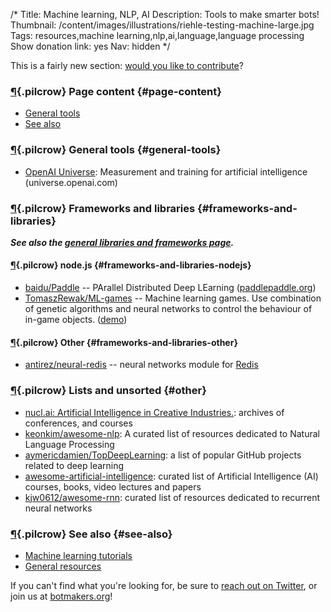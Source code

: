 /*
Title: Machine learning, NLP, AI
Description: Tools to make smarter bots!
Thumbnail: /content/images/illustrations/riehle-testing-machine-large.jpg
Tags: resources,machine learning,nlp,ai,language,language processing
Show donation link: yes
Nav: hidden
*/

<div class="note">
  <p>
    This is a fairly new section: <a href="https://github.com/botwiki/botwiki.org">would you like to contribute</a>?
  </p>
</div>


### [¶](#page-content){.pilcrow} Page content {#page-content}

- [General tools](#general-tools)
- [See also](#see-also)

### [¶](#general-tools){.pilcrow} General tools {#general-tools}

- [OpenAI Universe](https://universe.openai.com/): Measurement and training for artificial intelligence (universe.openai.com)

### [¶](#frameworks-and-libraries){.pilcrow} Frameworks and libraries {#frameworks-and-libraries}

***See also the [general libraries and frameworks page](/resources/libraries-frameworks/).***

#### [¶](#frameworks-and-libraries-nodejs){.pilcrow} node.js {#frameworks-and-libraries-nodejs}

- [baidu/Paddle](https://github.com/baidu/Paddle) -- PArallel Distributed Deep LEarning ([paddlepaddle.org](http://www.paddlepaddle.org/))
- [TomaszRewak/ML-games](https://github.com/TomaszRewak/ML-games) -- Machine learning games. Use combination of genetic algorithms and neural networks to control the behaviour of in-game objects. ([demo](http://ml-games.tomasz-rewak.com/))


#### [¶](#frameworks-and-libraries-other){.pilcrow} Other {#frameworks-and-libraries-other}

- [antirez/neural-redis](https://github.com/antirez/neural-redis) -- neural networks module for [Redis](http://redis.io/)


### [¶](#other){.pilcrow} Lists and unsorted {#other}

- [nucl.ai: Artificial Intelligence in Creative Industries.](https://nucl.ai/): archives of conferences, and courses
- [keonkim/awesome-nlp](https://github.com/keonkim/awesome-nlp): A curated list of resources dedicated to Natural Language Processing
- [aymericdamien/TopDeepLearning](https://github.com/aymericdamien/TopDeepLearning): a list of popular GitHub projects related to deep learning
- [awesome-artificial-intelligence](https://github.com/owainlewis/awesome-artificial-intelligence): curated list of Artificial Intelligence (AI) courses, books, video lectures and papers
- [kjw0612/awesome-rnn](https://github.com/kjw0612/awesome-rnn): curated list of resources dedicated to recurrent neural networks



### [¶](#see-also){.pilcrow} See also {#see-also}

- [Machine learning tutorials](/tutorials/machine-learning-nlp-ai/)
- [General resources](/resources/)

If you can't find what you're looking for, be sure to [reach out on Twitter](https://twitter.com/botwikidotorg), or join us at [botmakers.org](https://botmakers.org/)!
